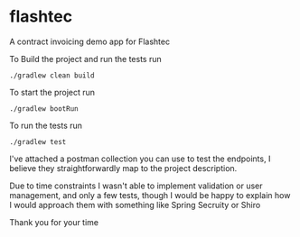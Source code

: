 # flashtec

A contract invoicing demo app for Flashtec


To Build the project and run the tests run 
```
./gradlew clean build
```

To start the project run

```
./gradlew bootRun
```

To run the tests run

```
./gradlew test
```

I've attached a postman collection you can use to test the endpoints, I believe they straightforwardly map to the project description.

Due to time constraints I wasn't able to implement validation or user management, and only a few tests, though I would be happy to explain how I would approach
them with something like Spring Secruity or Shiro

Thank you for your time


